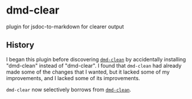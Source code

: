 # dmd-clear

plugin for jsdoc-to-markdown for clearer output

## History

I began this plugin before discovering [`dmd-clean`](https://github.com/Rantanen/dmd-clean) by accidentally installing "dmd-clean" instead of "dmd-clear". I found that `dmd-clean` had already made some of the changes that I wanted, but it lacked some of my improvements, and I lacked some of its improvements.

`dmd-clear` now selectively borrows from [`dmd-clean`](https://github.com/Rantanen/dmd-clean).